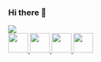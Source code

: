 ### Hi there 👋

<!--
**satriabahari/satriabahari** is a ✨ _special_ ✨ repository because its `README.md` (this file) appears on your GitHub profile.

Here are some ideas to get you started:

- 🔭 I’m currently working on ...
- 🌱 I’m currently learning ...
- 👯 I’m looking to collaborate on ...
- 🤔 I’m looking for help with ...
- 💬 Ask me about ...
- 📫 How to reach me: ...
- 😄 Pronouns: ...
- ⚡ Fun fact: ...
-->
<img src="https://capsule-render.vercel.app/api?type=waving&height=300&color=gradient&text=Hello%20there!"/>

<div>
<a href="https://www.instagram.com/satriabaharii_/">
  <img height="40" src="https://github.com/satriabahari/satriabahari/assets/121304362/636bd63f-22df-490e-87b9-e012cc397f01"/>
</a>

<a href="https://portfolio-satria.vercel.app/">
  <img height="40" src=""/>
</a>

<a href="https://www.tiktok.com/@satriaabaharii/">
  <img height="40" src="https://github.com/satriabahari/satriabahari/assets/121304362/63b3d782-c779-4a6b-a5f5-1c040a47d63a"/>
</a>

<a href="https://www.linkedin.com/in/satria-bahari/">
  <img height="40" src=""/>
</a>
</div>
